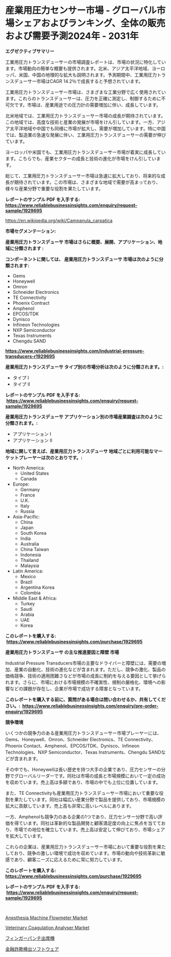 <p><h1>産業用圧力センサー市場 - グローバル市場シェアおよびランキング、全体の販売および需要予測2024年 - 2031年</h1></p><p><strong>エグゼクティブサマリー</strong></p>
<p><p>工業用圧力トランスデューサーの市場調査レポートは、市場の状況に特化しています。市場動向の簡単な概要も提供されます。北米、アジア太平洋地域、ヨーロッパ、米国、中国の地理的な拡大も説明されます。予測期間中、工業用圧力トランスデューサー市場はCAGR 14.2％で成長すると予想されています。</p><p>工業用圧力トランスデューサー市場は、さまざまな工業分野で広く使用されています。これらのトランスデューサーは、圧力を正確に測定し、制御するために不可欠です。市場は、産業用途での圧力計の需要増加に伴い、成長しています。</p><p>北米地域では、工業用圧力トランスデューサー市場の成長が期待されています。この地域では、高度な技術と産業の発展が市場をけん引しています。一方、アジア太平洋地域や中国でも同様に市場が拡大し、需要が増加しています。特に中国では、製造業の急速な発展に伴い、工業用圧力トランスデューサーの需要が伸びています。</p><p>ヨーロッパや米国でも、工業用圧力トランスデューサー市場が着実に成長しています。こちらでも、産業セクターの成長と技術の進化が市場をけん引しています。</p><p>総じて、工業用圧力トランスデューサー市場は急速に拡大しており、将来的な成長が期待されています。この市場は、さまざまな地域で需要が高まっており、様々な産業分野で重要な役割を果たしています。</p></p>
<p><strong>レポートのサンプル PDF を入手する: <a href="https://www.reliablebusinessinsights.com/enquiry/request-sample/1929695">https://www.reliablebusinessinsights.com/enquiry/request-sample/1929695</a></strong></p>
<p><a href="https://en.wikipedia.org/wiki/Campanula_carpatica">https://en.wikipedia.org/wiki/Campanula_carpatica</a></p>
<p><strong>市場セグメンテーション:</strong></p>
<p><strong> 産業用圧力トランスデューサ 市場はさらに概要、展開、アプリケーション、地域に分類されます :</strong></p>
<p><strong>コンポーネントに関しては、 産業用圧力トランスデューサ 市場は次のように分類されます: &nbsp;</strong></p>
<p><ul><li>Gems</li><li>Honeywell</li><li>Omron</li><li>Schneider Electronics</li><li>TE Connectivity</li><li>Phoenix Contract</li><li>Amphenol</li><li>EPCOS/TDK</li><li>Dynisco</li><li>Infineon Technologies</li><li>NXP Semiconductor</li><li>Texas Instruments</li><li>Chengdu SAND</li></ul></p>
<p><strong><a href="https://www.reliablebusinessinsights.com/industrial-pressure-transducers-r1929695">https://www.reliablebusinessinsights.com/industrial-pressure-transducers-r1929695</a></strong></p>
<p><strong> 産業用圧力トランスデューサ タイプ別の市場分析は次のように分類されます。:</strong></p>
<p><ul><li>タイプ I</li><li>タイプ II</li></ul></p>
<p><strong>レポートのサンプル PDF を入手する: &nbsp;<a href="https://www.reliablebusinessinsights.com/enquiry/request-sample/1929695">https://www.reliablebusinessinsights.com/enquiry/request-sample/1929695</a></strong></p>
<p><strong> 産業用圧力トランスデューサ アプリケーション別の市場産業調査は次のように分類されます。:</strong></p>
<p><ul><li>アプリケーション I</li><li>アプリケーション II</li></ul></p>
<p><strong>地域に関して言えば、産業用圧力トランスデューサ 地域ごとに利用可能なマーケットプレーヤーは次のとおりです。:</strong></p>
<p><ul>
    <li>
        North America:
        <ul>
            <li>United States</li>
            <li>Canada</li>
        </ul>
    </li>
    <li>
        Europe:
        <ul>
            <li>Germany</li>
            <li>France</li>
            <li>U.K.</li>
            <li>Italy</li>
            <li>Russia</li>
        </ul>
    </li>
    <li>
        Asia-Pacific:
        <ul>
            <li>China</li>
            <li>Japan</li>
            <li>South Korea</li>
            <li>India</li>
            <li>Australia</li>
            <li>China Taiwan</li>
            <li>Indonesia</li>
            <li>Thailand</li>
            <li>Malaysia</li>
        </ul>
    </li>
    <li>
        Latin America:
        <ul>
            <li>Mexico</li>
            <li>Brazil</li>
            <li>Argentina Korea</li>
            <li>Colombia</li>
        </ul>
    </li>
    <li>
        Middle East & Africa:
        <ul>
            <li>Turkey</li>
            <li>Saudi</li>
            <li>Arabia</li>
            <li>UAE</li>
            <li>Korea</li>
        </ul>
    </li>
    </ul></p>
<p><strong>このレポートを購入する: &nbsp;<a href="https://www.reliablebusinessinsights.com/purchase/1929695">https://www.reliablebusinessinsights.com/purchase/1929695</a></strong></p>
<p><strong>産業用圧力トランスデューサ の主な推進要因と障壁 市場</strong></p>
<p><p>Industrial Pressure Transducers市場の主要なドライバーと障壁には、需要の増加、産業の自動化、技術の進化などが含まれます。ただし、競争の激化、製品の価格競争、技術の適用困難さなどが市場の成長に制約を与える要因として挙げられます。さらに、市場における市場規模の不確実性、規制の厳格化、環境への影響などの課題が存在し、企業が市場で成功する障害となっています。</p></p>
<p><strong>このレポートを購入する前に、質問がある場合は問い合わせるか、共有してください。:&nbsp; <a href="https://www.reliablebusinessinsights.com/enquiry/pre-order-enquiry/1929695">https://www.reliablebusinessinsights.com/enquiry/pre-order-enquiry/1929695</a></strong></p>
<p><strong>競争環境</strong></p>
<p><p>いくつかの競争力のある産業用圧力トランスデューサー市場プレーヤーには、Gems、Honeywell、Omron、Schneider Electronics、TE Connectivity、Phoenix Contact、Amphenol、EPCOS/TDK、Dynisco、Infineon Technologies、NXP Semiconductor、Texas Instruments、Chengdu SANDなどが含まれます。</p><p>その中でも、Honeywellは長い歴史を持つ大手の企業であり、圧力センサーの分野でグローバルリーダーです。同社は市場の成長と市場規模において一定の成功を収めています。売上高は多額であり、市場の中でも上位に位置しています。</p><p>また、TE Connectivityも産業用圧力トランスデューサー市場において重要な役割を果たしています。同社は幅広い産業分野で製品を提供しており、市場規模の拡大に貢献しています。売上高も非常に高いレベルにあります。</p><p>一方、Amphenolも競争力のある企業の1つであり、圧力センサー分野で高い評価を得ています。同社は革新的な製品開発と顧客満足度の向上に焦点を当てており、市場での地位を確立しています。売上高は安定して伸びており、市場シェアを拡大しています。</p><p>これらの企業は、産業用圧力トランスデューサー市場において重要な役割を果たしており、競争の激しい環境で成功を収めています。市場の動向や技術革新に敏感であり、顧客ニーズに応えるために常に努力しています。</p></p>
<p><strong>このレポートを購入する: &nbsp; <a href="https://www.reliablebusinessinsights.com/purchase/1929695">https://www.reliablebusinessinsights.com/purchase/1929695</a></strong></p>
<p><strong>レポートのサンプル PDF を入手する: &nbsp;<a href="https://www.reliablebusinessinsights.com/enquiry/request-sample/1929695">https://www.reliablebusinessinsights.com/enquiry/request-sample/1929695</a></strong><strong></strong></p>
<p>&nbsp;</p>
<p><p><a href="https://github.com/lubmix/Market-Research-Report-List-3/blob/main/anesthesia-machine-flowmeter-market.md">Anesthesia Machine Flowmeter Market</a></p><p><a href="https://github.com/joannagoyvaerts/Market-Research-Report-List-3/blob/main/veterinary-coagulation-analyser-market.md">Veterinary Coagulation Analyser Market</a></p><p><a href="https://github.com/DanykaKilback/Market-Research-Report-List-1/blob/main/1540167175347.md">フィンガーパンチ出席機</a></p><p><a href="https://github.com/mohamedbakry57/Market-Research-Report-List-4/blob/main/3632750175348.md">金融詐欺検出ソフトウェア</a></p></p>